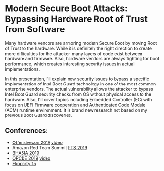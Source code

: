 # Modern Secure Boot Attacks: Bypassing Hardware Root of Trust from Software
Many hardware vendors are armoring modern Secure Boot by moving Root of Trust to the hardware. While it is definitely the right direction to create more difficulties for the attacker, many layers of code exist between hardware and firmware. Also, hardware vendors are always fighting for boot performance, which creates interesting security issues in actual implementations.

In this presentation, I'll explain new security issues to bypass a specific implementation of Intel Boot Guard technology in one of the most common enterprise vendors. The actual vulnerability allows the attacker to bypass Intel Boot Guard security checks from OS without physical access to the hardware. Also, I'll cover topics including Embedded Controller (EC) with focus on UEFI Firmware cooperation and Authenticated Code Module (ACM) runtime environment. It is brand new research not based on my previous Boot Guard discoveries.


## Conferences:
* [Offensivecon 2019](https://www.offensivecon.org/speakers/2019/alex-matrosov.html) [video](https://www.youtube.com/watch?v=Ap-2CnoyBek)
* Amazon Red Team Summit [RTS 2019](https://redteamsummit.com)
* [BHASIA 2019](https://www.blackhat.com/asia-19/briefings/schedule/#modern-secure-boot-attacks-bypassing-hardware-root-of-trust-from-software-13950)
* [OPCDE 2019](https://emirates.opcde.com/speaker/alex-matrosov/) [video](https://www.youtube.com/watch?v=TuaP7fG4_rk)
* [Ekoparty 15](http://ekoparty.org/editions/eko15/charlas/bypassing-root-trust.php)
